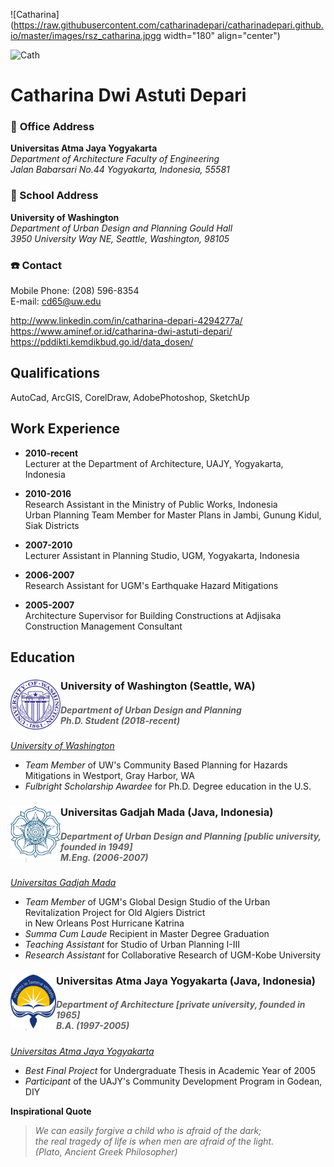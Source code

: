 ![Catharina](https://raw.githubusercontent.com/catharinadepari/catharinadepari.github.io/master/images/rsz_catharina.jpgg width="180" align="center")

![Cath](/image/rsz_catharina.jpg)
<br>
# Catharina Dwi Astuti Depari

### :office: **Office Address**
**Universitas Atma Jaya Yogyakarta** <br>*Department of Architecture Faculty of Engineering* <br>*Jalan Babarsari No.44 Yogyakarta, Indonesia, 55581*

### :school: School Address
**University of Washington** <br>*Department of Urban Design and Planning Gould Hall* <br> *3950 University Way NE, Seattle, Washington, 98105*

### :telephone: Contact
Mobile Phone: (208) 596-8354 <br> E-mail: cd65@uw.edu

http://www.linkedin.com/in/catharina-depari-4294277a/ <br> https://www.aminef.or.id/catharina-dwi-astuti-depari/ <br> https://pddikti.kemdikbud.go.id/data_dosen/


## Qualifications

AutoCad, ArcGIS, CorelDraw, AdobePhotoshop, SketchUp

## Work Experience

- **2010-recent** <br>  Lecturer at the Department of Architecture, UAJY, Yogyakarta, Indonesia

- **2010-2016** <br> Research Assistant in the Ministry of Public Works, Indonesia <br> Urban Planning Team Member for Master Plans in Jambi, Gunung Kidul, Siak Districts

- **2007-2010** <br> Lecturer Assistant in Planning Studio, UGM, Yogyakarta, Indonesia

- **2006-2007** <br> Research Assistant for UGM's Earthquake Hazard Mitigations

- **2005-2007** <br> Architecture Supervisor for Building Constructions at Adjisaka Construction Management Consultant

## Education
### University of Washington (Seattle, WA) <img src="images/UW_Seal_Purple_26851.png" width="80" align="left"> <br>
>##### Department of Urban Design and Planning <br> Ph.D. Student (2018-recent) <br>
*[University of Washington](http://urbdp.be.washington.edu/)*

- *Team Member* of UW's Community Based Planning for Hazards Mitigations in Westport, Gray Harbor, WA
- *Fulbright Scholarship Awardee* for Ph.D. Degree education in the U.S.

### Universitas Gadjah Mada (Java, Indonesia) <img src="images/images1/ugm.jpg" width="80" align="left"><br>
>##### Department of Urban Design and Planning [public university, founded in 1949]<br> M.Eng. (2006-2007)<br>
*[Universitas Gadjah Mada](http://archiplan.ugm.ac.id/en/programmes1/architecture/)*

- *Team Member* of UGM's Global Design Studio of the Urban Revitalization Project for Old Algiers District <br> in New Orleans Post Hurricane Katrina
- *Summa Cum Laude* Recipient in Master Degree Graduation
- *Teaching Assistant* for Studio of Urban Planning I-III
- *Research Assistant* for Collaborative Research of UGM-Kobe University

### Universitas Atma Jaya Yogyakarta (Java, Indonesia) <img src="images/logo-uajy-png-7.png" width="73" align="left"> <br>
>#####  Department of Architecture [private university, founded in 1965] <br> B.A. (1997-2005)<br>
*[Universitas Atma Jaya Yogyakarta](http://www.uajy.ac.id/program-studi/sarjana/program-studi-arsitektur/)*<br>

- *Best Final Project* for Undergraduate Thesis in Academic Year of 2005
- *Participant* of the UAJY's Community Development Program in Godean, DIY

**Inspirational Quote**
>*We can easily forgive a child who is afraid of the dark; <br> the real tragedy of life is when men are afraid of the light.<br>(Plato, Ancient Greek Philosopher)*
